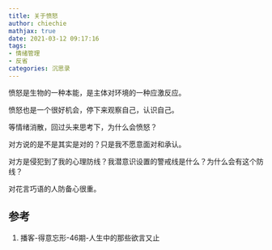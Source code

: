 ```yaml
---
title: 关于愤怒
author: chiechie
mathjax: true
date: 2021-03-12 09:17:16
tags:
- 情绪管理
- 反省
categories: 沉思录
---
```


愤怒是生物的一种本能，是主体对环境的一种应激反应。

愤怒也是一个很好机会，停下来观察自己，认识自己。

等情绪消散，回过头来思考下，为什么会愤怒？

对方说的是不是其实是对的？只是我不愿意面对和承认。

对方是侵犯到了我的心理防线？我潜意识设置的警戒线是什么？为什么会有这个防线？

对花言巧语的人防备心很重。



## 参考
1. 播客-得意忘形-46期-人生中的那些欲言又止

